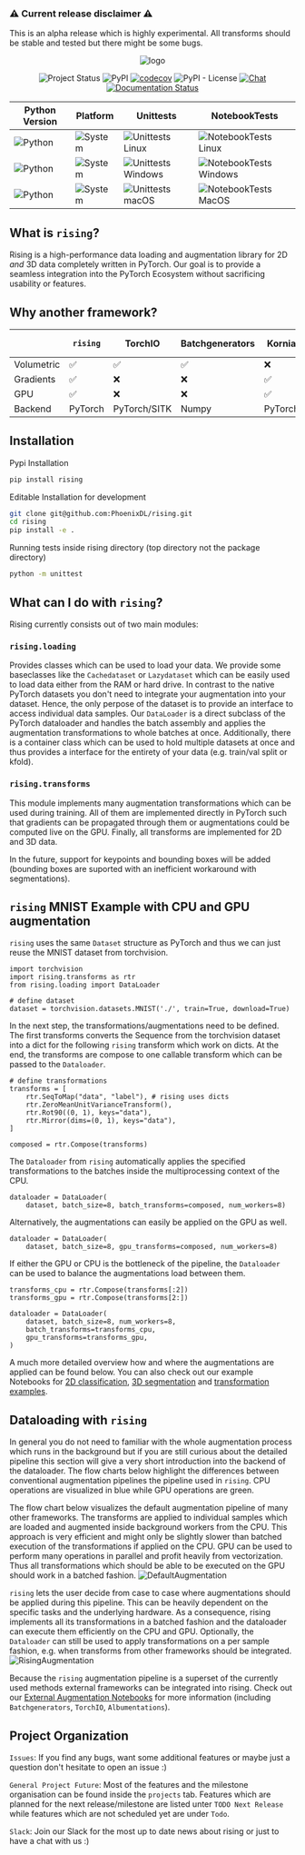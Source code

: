 

### :warning: Current release disclaimer :warning:
This is an alpha release which is highly experimental. All transforms should be stable and tested but there might be some bugs.

<div align="center">

![logo](docs/source/images/logo/rising_logo.svg "rising")

![Project Status](https://img.shields.io/badge/status-alpha-red)
![PyPI](https://img.shields.io/pypi/v/rising)
[![codecov](https://codecov.io/gh/PhoenixDL/rising/branch/master/graph/badge.svg)](https://codecov.io/gh/PhoenixDL/rising)
![PyPI - License](https://img.shields.io/pypi/l/rising)
[![Chat](https://img.shields.io/badge/Slack-PhoenixDL-orange)](https://join.slack.com/t/phoenixdl/shared_invite/enQtODgwODI0MTE1MjgzLTJkZDE4N2NhM2VmNzVhYTEyMzI3NzFmMDY0NjM3MzJlZWRmMTk5ZWM1YzY2YjY5ZGQ1NWI1YmJmOTdiYTdhYTE)
[![Documentation Status](https://readthedocs.org/projects/rising/badge/?version=latest)](https://rising.readthedocs.io/en/latest/?badge=latest)

| Python Version                                                 | Platform                                             | Unittests                                                                                         | NotebookTests                                                                            |
|----------------------------------------------------------------|------------------------------------------------------|---------------------------------------------------------------------------------------------------|------------------------------------------------------------------------------------------|
| ![Python](https://img.shields.io/badge/python-3.6/3.7/3.8-orange) | ![System](https://img.shields.io/badge/Linux-blue)   | ![Unittests Linux](https://github.com/PhoenixDL/rising/workflows/Unittests%20Linux/badge.svg)     | ![NotebookTests Linux](https://github.com/PhoenixDL/rising/workflows/NotebookTests%20Linux/badge.svg) |
| ![Python](https://img.shields.io/badge/python-3.6/3.7/3.8-orange) | ![System](https://img.shields.io/badge/Windows-blue) | ![Unittests Windows](https://github.com/PhoenixDL/rising/workflows/Unittests%20Windows/badge.svg) | ![NotebookTests Windows](https://github.com/PhoenixDL/rising/workflows/NotebookTests%20Windows/badge.svg) |
| ![Python](https://img.shields.io/badge/python-3.6/3.7/3.8-orange) | ![System](https://img.shields.io/badge/MacOS-blue)   | ![Unittests macOS](https://github.com/PhoenixDL/rising/workflows/Unittests%20MacOS/badge.svg)    | ![NotebookTests MacOS](https://github.com/PhoenixDL/rising/workflows/NotebookTests%20MacOS/badge.svg) |

</div>


## What is `rising`?
Rising is a high-performance data loading and augmentation library for 2D *and* 3D data completely written in PyTorch.
Our goal is to provide a seamless integration into the PyTorch Ecosystem without sacrificing usability or features.

## Why another framework?
|            | `rising` | TorchIO       | Batchgenerators | Kornia | DALI    | Vanilla PyTorch | Albumentations | 
|------------|----------|---------------|-----------------|--------|---------|-----------------|----------------|
| Volumetric | ✅       | ✅            | ✅             | ❌      | ❌     | ❌              | ❌             |
| Gradients  | ✅       | ❌            | ❌             | ✅      | ❌     | ❌              | ❌             |
| GPU        | ✅       | ❌            | ❌             | ✅      | ✅     | ❌              | ❌             |
| Backend    | PyTorch  | PyTorch/SITK  | Numpy          | PyTorch | C++     | PyTorch         | Numpy          |  


## Installation
Pypi Installation
```bash
pip install rising
```

Editable Installation for development

```bash
git clone git@github.com:PhoenixDL/rising.git
cd rising
pip install -e .
```

Running tests inside rising directory (top directory not the package directory)
```bash
python -m unittest
```


## What can I do with `rising`?
Rising currently consists out of two main modules:

### `rising.loading`
Provides classes which can be used to load your data.
We provide some baseclasses like the `Cachedataset` or `Lazydataset` which can be easily used to load data either from the RAM or hard drive.
In contrast to the native PyTorch datasets you don't need to integrate your augmentation into your dataset. Hence, the only perpose of the dataset is to provide an interface to access individual data samples.
Our `DataLoader` is a direct subclass of the PyTorch dataloader and handles the batch assembly and applies the augmentation transformations to whole batches at once.
Additionally, there is a container class which can be used to hold multiple datasets at once and thus provides a interface for the entirety of your data (e.g. train/val split or kfold).

### `rising.transforms`
This module implements many augmentation transformations which can be used during training.
All of them are implemented directly in PyTorch such that gradients can be propagated through them or augmentations could be computed live on the GPU.
Finally, all transforms are implemented for 2D and 3D data.

In the future, support for keypoints and bounding boxes will be added (bounding boxes are suported with an inefficient workaround with segmentations).

## `rising` MNIST Example with CPU and GPU augmentation
`rising` uses the same `Dataset` structure as PyTorch and thus we can just reuse the MNIST dataset from torchvision.
```python3
import torchvision
import rising.transforms as rtr
from rising.loading import DataLoader

# define dataset
dataset = torchvision.datasets.MNIST('./', train=True, download=True)
```

In the next step, the transformations/augmentations need to be defined.
The first transforms converts the Sequence from the torchvision dataset into a dict for the following `rising` transform which work on dicts.
At the end, the transforms are compose to one callable transform which can be passed to the `Dataloader`. 

```python3
# define transformations
transforms = [
    rtr.SeqToMap("data", "label"), # rising uses dicts
    rtr.ZeroMeanUnitVarianceTransform(),
    rtr.Rot90((0, 1), keys="data"),
    rtr.Mirror(dims=(0, 1), keys="data"),
]

composed = rtr.Compose(transforms)
```

The `Dataloader` from `rising` automatically applies the specified transformations to the batches inside the multiprocessing context of the CPU.
```python3
dataloader = DataLoader(
    dataset, batch_size=8, batch_transforms=composed, num_workers=8)
```

Alternatively, the augmentations can easily be applied on the GPU as well.
```python3
dataloader = DataLoader(
    dataset, batch_size=8, gpu_transforms=composed, num_workers=8)
```

If either the GPU or CPU is the bottleneck of the pipeline, the `Dataloader` can be used to balance the augmentations load between them.
```python3
transforms_cpu = rtr.Compose(transforms[:2])
transforms_gpu = rtr.Compose(transforms[2:])

dataloader = DataLoader(
    dataset, batch_size=8, num_workers=8,
    batch_transforms=transforms_cpu,
    gpu_transforms=transforms_gpu,
)
```

A much more detailed overview how and where the augmentations are applied can be found below.
You can also check out our example Notebooks for [2D classification](), [3D segmentation]()
and [transformation examples](https://rising.readthedocs.io/en/latest/transformations.html).

## Dataloading with `rising`
In general you do not need to familiar with the whole augmentation process which runs in the background but if you are still curious about the
detailed pipeline this section will give a very short introduction into the backend of the dataloader.
The flow charts below highlight the differences between conventional augmentation pipelines the pipeline used in `rising`.
CPU operations are visualized in blue while GPU operations are green.

The flow chart below visualizes the default augmentation pipeline of many other frameworks.
The transforms are applied to individual samples which are loaded and augmented inside background workers from the CPU.
This approach is very efficient and might only be slightly slower than batched execution of the transformations if applied on the CPU.
GPU can be used to perform many operations in parallel and profit heavily from vectorization.
Thus all transformations which should be able to be executed on the GPU should work in a batched fashion.
![DefaultAugmentation](docs/source/images/dataloading/default.png "default augmentation pipeline")

`rising` lets the user decide from case to case where augmentations should be applied during this pipeline.
This can be heavily dependent on the specific tasks and the underlying hardware.
As a consequence, rising implements all its transformations in a batched fashion and the dataloader can execute them efficiently on the CPU and GPU.
Optionally, the `Dataloader` can still be used to apply transformations on a per sample fashion, e.g. when transforms from other frameworks should be integrated.
![RisingAugmentation](docs/source/images/dataloading/rising.png "rising augmentation pipeline")

Because the `rising` augmentation pipeline is a superset of the currently used methods external frameworks can be integrated into rising.
Check out our [External Augmentation Notebooks](https://rising.readthedocs.io/en/latest/external_augmentation.html) for more information (including `Batchgenerators`, `TorchIO`, `Albumentations`).

## Project Organization
`Issues`: If you find any bugs, want some additional features or maybe just a question don't hesitate to open an issue :)

`General Project Future`: Most of the features and the milestone organisation can be found inside the `projects` tab.
Features which are planned for the next release/milestone are listed unter `TODO Next Release` while features which are not scheduled yet are under `Todo`.

`Slack`: Join our Slack for the most up to date news about rising or just to have a chat with us :) 

